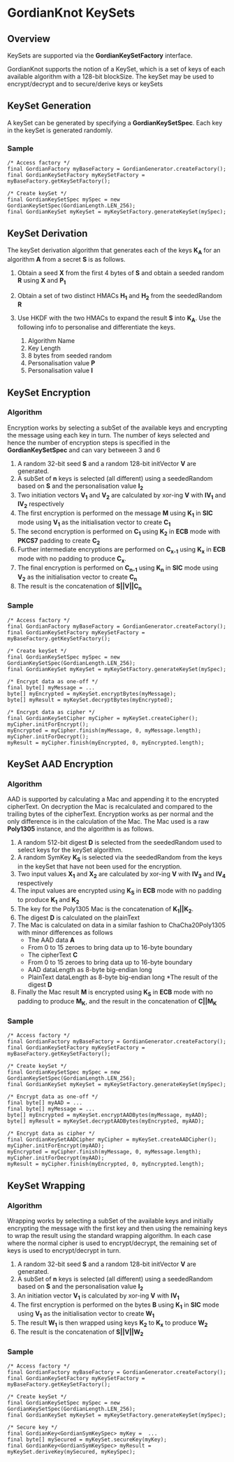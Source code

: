 # GordianKnot KeySets

## Overview
KeySets are supported via the **GordianKeySetFactory** interface.

GordianKnot supports the notion of a KeySet, which is a set of keys of each available algorithm with a 128-bit blockSize.
The keySet may be used to encrypt/decrypt and to secure/derive keys or keySets
        
## KeySet Generation
A keySet can be generated by specifying a **GordianKeySetSpec**. Each key in the keySet is generated randomly.

### Sample
```
/* Access factory */
final GordianFactory myBaseFactory = GordianGenerator.createFactory();
final GordianKeySetFactory myKeySetFactory = myBaseFactory.getKeySetFactory();

/* Create keySet */
final GordianKeySetSpec mySpec = new GordianKeySetSpec(GordianLength.LEN_256);
final GordianKeySet myKeySet = myKeySetFactory.generateKeySet(mySpec);
```

## KeySet Derivation
The keySet derivation algorithm that generates each of the keys **K<sub>A</sub>** for an algorithm **A**
from a secret **S** is as follows.
1. Obtain a seed **X** from the first 4 bytes of **S** and obtain a seeded random **R** using
                    **X** and **P<sub>1</sub>**
2. Obtain a set of two distinct HMACs **H<sub>1</sub>** and **H<sub>2</sub>** from the seededRandom **R**
3. Use HKDF with the two HMACs to expand the result **S** into **K<sub>A</sub>**.
Use the following info to personalise and differentiate the keys.
                    
    1. Algorithm Name
    2. Key Length
    3. 8 bytes from seeded random
    4. Personalisation value **P**
    5. Personalisation value **I** 

## KeySet Encryption

### Algorithm
Encryption works by selecting a subSet of the available keys and encrypting the message using each key in turn. The number of keys selected and
hence the number of encryption steps is specified in the **GordianKeySetSpec** and can vary betweeen 3 and 6

1. A random 32-bit seed **S** and a random 128-bit initVector **V** are generated.
2. A subSet of **n** keys is selected (all different) using a seededRandom based on **S** and the personalisation value
**I<sub>2</sub>**
3. Two initiation vectors **V<sub>1</sub>** and **V<sub>2</sub>** are calculated by xor-ing **V** with
**IV<sub>1</sub>** and **IV<sub>2</sub>** respectively
4. The first encryption is performed on the message **M** using **K<sub>1</sub>** in **SIC** mode
using **V<sub>1</sub>** as the initialisation vector to create **C<sub>1</sub>**
5. The second encryption is performed on **C<sub>1</sub>** using **K<sub>2</sub>** in
**ECB** mode with **PKCS7** padding to create **C<sub>2</sub>**
6. Further intermediate encryptions are performed on **C<sub>x-1</sub>** using **K<sub>x</sub>**
in **ECB** mode with no padding to produce **C<sub>x</sub>**.
7. The final encryption is performed on **C<sub>n-1</sub>** using **K<sub>n</sub>** in **SIC** mode
using **V<sub>2</sub>** as the initialisation vector to create **C<sub>n</sub>**
8. The result is the concatenation of **S||V||C<sub>n</sub>**

### Sample
```
/* Access factory */
final GordianFactory myBaseFactory = GordianGenerator.createFactory();
final GordianKeySetFactory myKeySetFactory = myBaseFactory.getKeySetFactory();

/* Create keySet */
final GordianKeySetSpec mySpec = new GordianKeySetSpec(GordianLength.LEN_256);
final GordianKeySet myKeySet = myKeySetFactory.generateKeySet(mySpec);

/* Encrypt data as one-off */
final byte[] myMessage = ...
byte[] myEncrypted = myKeySet.encryptBytes(myMessage);
byte[] myResult = myKeySet.decryptBytes(myEncrypted);

/* Encrypt data as cipher */
final GordianKeySetCipher myCipher = myKeySet.createCipher();
myCipher.initForEncrypt();
myEncrypted = myCipher.finish(myMessage, 0, myMessage.length);
myCipher.initForDecrypt();
myResult = myCipher.finish(myEncrypted, 0, myEncrypted.length);
```

## KeySet AAD Encryption

### Algorithm
AAD is supported by calculating a Mac and appending it to the encrypted cipherText. On decryption the Mac is recalculated and compared to
the trailing bytes of the cipherText. Encryption works as per normal and the only difference is in the calculation of the Mac.
The Mac used is a raw **Poly1305** instance, and the algorithm is as follows.

1. A random 512-bit digest **D** is selected from the seededRandom used to select keys for the keySet algorithm.
2. A random SymKey **K<sub>S</sub>** is selected via the seededRandom from the keys in the keySet that have not been
used for the encryption.
3. Two input values **X<sub>1</sub>** and **X<sub>2</sub>** are calculated by xor-ing **V** with
**IV<sub>3</sub>** and **IV<sub>4</sub>** respectively
4. The input values are encrypted using **K<sub>S</sub>** in **ECB** mode with no padding to produce
**K<sub>1</sub>** and **K<sub>2</sub>**
5. The key for the Poly1305 Mac is the concatenation of **K<sub>1</sub>||K<sub>2</sub>**.
6. The digest **D** is calculated on the plainText
7. The Mac is calculated on data in a similar fashion to ChaCha20Poly1305 with minor differences as follows
    * The AAD data **A**
    * From 0 to 15 zeroes to bring data up to 16-byte boundary
    * The cipherText **C**
    * From 0 to 15 zeroes to bring data up to 16-byte boundary
    * AAD dataLength as 8-byte big-endian long
    * PlainText dataLength as 8-byte big-endian long
    *The result of the digest **D**
8. Finally the Mac result **M** is encrypted using **K<sub>S</sub>** in **ECB** mode with no padding
to produce **M<sub>K</sub>**, and the result in the concatenation of **C||M<sub>K</sub>**
                
### Sample
```
/* Access factory */
final GordianFactory myBaseFactory = GordianGenerator.createFactory();
final GordianKeySetFactory myKeySetFactory = myBaseFactory.getKeySetFactory();

/* Create keySet */
final GordianKeySetSpec mySpec = new GordianKeySetSpec(GordianLength.LEN_256);
final GordianKeySet myKeySet = myKeySetFactory.generateKeySet(mySpec);

/* Encrypt data as one-off */
final byte[] myAAD = ...
final byte[] myMessage = ...
byte[] myEncrypted = myKeySet.encryptAADBytes(myMessage, myAAD);
byte[] myResult = myKeySet.decryptAADBytes(myEncrypted, myAAD);

/* Encrypt data as cipher */
final GordianKeySetAADCipher myCipher = myKeySet.createAADCipher();
myCipher.initForEncrypt(myAAD);
myEncrypted = myCipher.finish(myMessage, 0, myMessage.length);
myCipher.initForDecrypt(myAAD);
myResult = myCipher.finish(myEncrypted, 0, myEncrypted.length);
```

## KeySet Wrapping

### Algorithm
Wrapping works by selecting a subSet of the available keys and initially encrypting the message with the first key and then using the remaining
keys to wrap the result using the standard wrapping algorithm. In each case where the normal cipher is used to encrypt/decrypt, the remaining set
of keys is used to encrypt/decrypt in turn.

1. A random 32-bit seed **S** and a random 128-bit initVector **V** are generated.
2. A subSet of **n** keys is selected (all different) using a seededRandom based on **S** and the personalisation value
**I<sub>2</sub>**
3. An initiation vector **V<sub>1</sub>** is calculated by xor-ing **V** with **IV<sub>1</sub>**
4. The first encryption is performed on the bytes **B** using **K<sub>1</sub>** in **SIC** mode using **V<sub>1</sub>** as the initialisation vector to create **W<sub>1</sub>**
5. The result **W<sub>1</sub>** is then wrapped using keys **K<sub>2</sub>** to **K<sub>x</sub>**
to produce **W<sub>2</sub>**
6. The result is the concatenation of **S||V||W<sub>2</sub>**

### Sample
```
/* Access factory */
final GordianFactory myBaseFactory = GordianGenerator.createFactory();
final GordianKeySetFactory myKeySetFactory = myBaseFactory.getKeySetFactory();

/* Create keySet */
final GordianKeySetSpec mySpec = new GordianKeySetSpec(GordianLength.LEN_256);
final GordianKeySet myKeySet = myKeySetFactory.generateKeySet(mySpec);

/* Secure key */
final GordianKey<GordianSymKeySpec> myKey =  ...
final byte[] mySecured = myKeySet.secureKey(myKey);
final GordianKey<GordianSymKeySpec> myResult = myKeySet.deriveKey(mySecured, myKeySpec);
```

